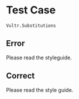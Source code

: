 # Test Case

    Vultr.Substitutions

## Error

Please read the styleguide.

## Correct

Please read the style guide.
